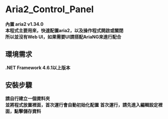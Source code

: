 # Aria2_Control_Panel
**內置 aria2 v1.34.0**<br>
**本程式主要用來，快速配置aria2，以及操作程式開啟或關閉**<br>
**所以並沒有Web UI，如果需要UI請搭配AriaNG來進行配合**
## 環境需求
**.NET Framework 4.6.1以上版本**
## 安裝步驟
**請自行建立一個資料夾**<br>
**並將程式放置裡面，首次運行會自動初始化配置**
**首次運行，請先進入編輯設定裡面，點擊儲存資料**

